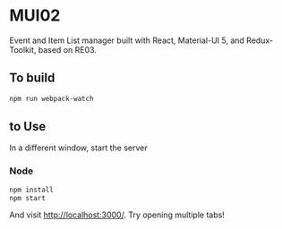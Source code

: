 # MUI02

Event and Item List manager built with React, Material-UI 5, and Redux-Toolkit, based on RE03.


## To build

```sh
npm run webpack-watch
```

## to Use

In a different window, start the server

### Node

```sh
npm install
npm start
```

And visit <http://localhost:3000/>. Try opening multiple tabs!
